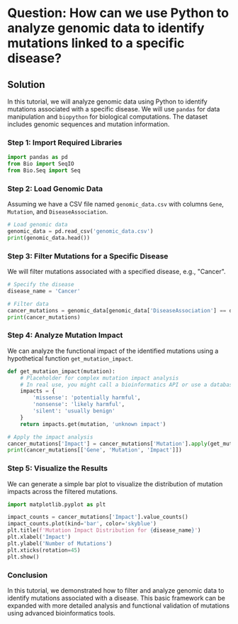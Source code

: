 # Question: How can we use Python to analyze genomic data to identify mutations linked to a specific disease?

## Solution

In this tutorial, we will analyze genomic data using Python to identify mutations associated with a specific disease. We will use `pandas` for data manipulation and `biopython` for biological computations. The dataset includes genomic sequences and mutation information.

### Step 1: Import Required Libraries

```python
import pandas as pd
from Bio import SeqIO
from Bio.Seq import Seq
```

### Step 2: Load Genomic Data

Assuming we have a CSV file named `genomic_data.csv` with columns `Gene`, `Mutation`, and `DiseaseAssociation`.

```python
# Load genomic data
genomic_data = pd.read_csv('genomic_data.csv')
print(genomic_data.head())
```

### Step 3: Filter Mutations for a Specific Disease

We will filter mutations associated with a specified disease, e.g., "Cancer".

```python
# Specify the disease
disease_name = 'Cancer'

# Filter data
cancer_mutations = genomic_data[genomic_data['DiseaseAssociation'] == disease_name]
print(cancer_mutations)
```

### Step 4: Analyze Mutation Impact

We can analyze the functional impact of the identified mutations using a hypothetical function `get_mutation_impact`.

```python
def get_mutation_impact(mutation):
    # Placeholder for complex mutation impact analysis
    # In real use, you might call a bioinformatics API or use a database
    impacts = {
        'missense': 'potentially harmful',
        'nonsense': 'likely harmful',
        'silent': 'usually benign'
    }
    return impacts.get(mutation, 'unknown impact')

# Apply the impact analysis
cancer_mutations['Impact'] = cancer_mutations['Mutation'].apply(get_mutation_impact)
print(cancer_mutations[['Gene', 'Mutation', 'Impact']])
```

### Step 5: Visualize the Results 

We can generate a simple bar plot to visualize the distribution of mutation impacts across the filtered mutations.

```python
import matplotlib.pyplot as plt

impact_counts = cancer_mutations['Impact'].value_counts()
impact_counts.plot(kind='bar', color='skyblue')
plt.title(f'Mutation Impact Distribution for {disease_name}')
plt.xlabel('Impact')
plt.ylabel('Number of Mutations')
plt.xticks(rotation=45)
plt.show()
```

### Conclusion

In this tutorial, we demonstrated how to filter and analyze genomic data to identify mutations associated with a disease. This basic framework can be expanded with more detailed analysis and functional validation of mutations using advanced bioinformatics tools.